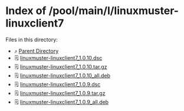 
# Index of /pool/main/l/linuxmuster-linuxclient7
Files in this directory:
- ⤴ [Parent Directory](../)
- 🗒 [linuxmuster-linuxclient7_1.0.10.dsc](linuxmuster-linuxclient7_1.0.10.dsc)
- 🗒 [linuxmuster-linuxclient7_1.0.10.tar.gz](linuxmuster-linuxclient7_1.0.10.tar.gz)
- 🗒 [linuxmuster-linuxclient7_1.0.10_all.deb](linuxmuster-linuxclient7_1.0.10_all.deb)
- 🗒 [linuxmuster-linuxclient7_1.0.9.dsc](linuxmuster-linuxclient7_1.0.9.dsc)
- 🗒 [linuxmuster-linuxclient7_1.0.9.tar.gz](linuxmuster-linuxclient7_1.0.9.tar.gz)
- 🗒 [linuxmuster-linuxclient7_1.0.9_all.deb](linuxmuster-linuxclient7_1.0.9_all.deb)
